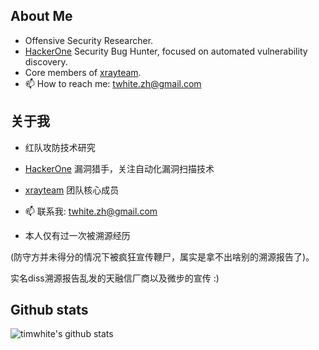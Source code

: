 ## About Me

- Offensive Security Researcher.
- [HackerOne](https://hackerone.com/timwhite) Security Bug Hunter, focused on automated vulnerability discovery.
- Core members of [xrayteam](https://xray.cool/team/).
- 📫 How to reach me: twhite.zh@gmail.com

## 关于我

- 红队攻防技术研究
- [HackerOne](https://hackerone.com/timwhite) 漏洞猎手，关注自动化漏洞扫描技术
- [xrayteam](https://xray.cool/team/) 团队核心成员
- 📫 联系我: twhite.zh@gmail.com

- 本人仅有过一次被溯源经历

(防守方并未得分的情况下被疯狂宣传鞭尸，属实是拿不出啥别的溯源报告了)。

实名diss溯源报告乱发的天融信厂商以及微步的宣传 :)

## Github stats
![timwhite's github stats](https://github-readme-stats.vercel.app/api?username=timwhitez&count_private=true&show_icons=true)


